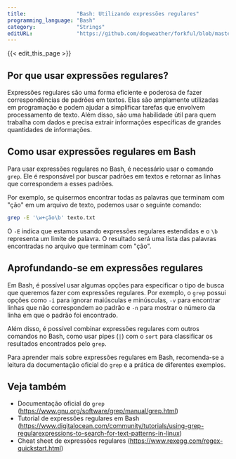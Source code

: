 ```yaml
---
title:                "Bash: Utilizando expressões regulares"
programming_language: "Bash"
category:             "Strings"
editURL:              "https://github.com/dogweather/forkful/blob/master/content/pt/bash/using-regular-expressions.md"
---
```


{{< edit_this_page >}}

## Por que usar expressões regulares?

Expressões regulares são uma forma eficiente e poderosa de fazer correspondências de padrões em textos. Elas são amplamente utilizadas em programação e podem ajudar a simplificar tarefas que envolvem processamento de texto. Além disso, são uma habilidade útil para quem trabalha com dados e precisa extrair informações específicas de grandes quantidades de informações.

## Como usar expressões regulares em Bash

Para usar expressões regulares no Bash, é necessário usar o comando `grep`. Ele é responsável por buscar padrões em textos e retornar as linhas que correspondem a esses padrões. 

Por exemplo, se quisermos encontrar todas as palavras que terminam com "ção" em um arquivo de texto, podemos usar o seguinte comando:

```bash 
grep -E '\w+ção\b' texto.txt
``` 

O `-E` indica que estamos usando expressões regulares estendidas e o `\b` representa um limite de palavra. O resultado será uma lista das palavras encontradas no arquivo que terminam com "ção".

## Aprofundando-se em expressões regulares

Em Bash, é possível usar algumas opções para especificar o tipo de busca que queremos fazer com expressões regulares. Por exemplo, o `grep` possui opções como `-i` para ignorar maiúsculas e minúsculas, `-v` para encontrar linhas que não correspondem ao padrão e `-n` para mostrar o número da linha em que o padrão foi encontrado.

Além disso, é possível combinar expressões regulares com outros comandos no Bash, como usar pipes (`|`) com o `sort` para classificar os resultados encontrados pelo `grep`.

Para aprender mais sobre expressões regulares em Bash, recomenda-se a leitura da documentação oficial do `grep` e a prática de diferentes exemplos.

## Veja também

- Documentação oficial do `grep` (https://www.gnu.org/software/grep/manual/grep.html)
- Tutorial de expressões regulares em Bash (https://www.digitalocean.com/community/tutorials/using-grep-regularexpressions-to-search-for-text-patterns-in-linux)
- Cheat sheet de expressões regulares (https://www.rexegg.com/regex-quickstart.html)